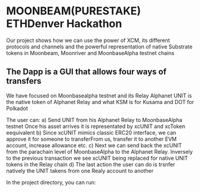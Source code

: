 # MOONBEAM(PURESTAKE) ETHDenver Hackathon

Our project shows how we can use the power of XCM, its different protocols and channels and the powerful representation of native Substrate tokens in Moonbeam, Moonriver and MoonbaseAlpha testnet chains

## The Dapp is a GUI that allows four ways of transfers
We have focused on Moonbasealpha testnet and its Relay Alphanet
UNIT is the native token of Alphanet Relay and what KSM is for Kusama and DOT for Polkadot 

The user can:
a) Send UNIT from his Alphanet Relay to MoonbaseAlpha testnet
   Once his asset arrives it is representated by xcUNIT and xcToken eequivalent 
b) Since xcUNIT mimics classic ERC20 interface, we can approve it for someone to transferFrom us, transfer it to another EVM account, increase allowance etc.
c) Next we can send back the xcUNIT from the parachain level of MoonbaseAlpha to the Alphanet Relay.
   Inversely to the previous transaction we see xcUNIT being replaced for native UNIT tokens in the Relay chain
d) The last action the user can do is trsnfer natively the UNIT takens from one Realy account to another

In the project directory, you can run:







